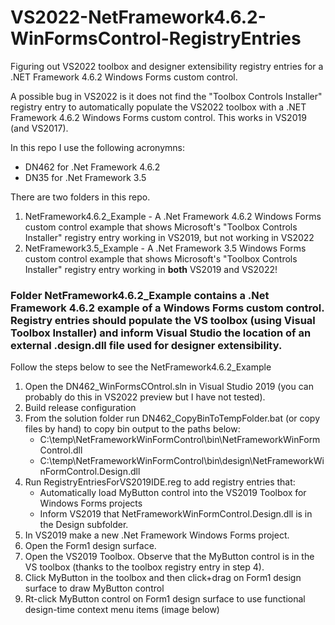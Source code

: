 # VS2022-NetFramework4.6.2-WinFormsControl-RegistryEntries
Figuring out VS2022 toolbox and designer extensibility registry entries for a .NET Framework 4.6.2 Windows Forms custom control.

A possible bug in VS2022 is it does not find the "Toolbox Controls Installer" registry entry to automatically populate the VS2022 toolbox with a .NET Framework 4.6.2 Windows Forms custom control. This works in VS2019 (and VS2017).

In this repo I use the following acronymns:
- DN462 for .Net Framework 4.6.2
- DN35 for .Net Framework 3.5

There are two folders in this repo.
1. NetFramework4.6.2_Example - A .Net Framework 4.6.2 Windows Forms custom control example that shows Microsoft's "Toolbox Controls Installer" registry entry working in VS2019, but not working in VS2022
2. NetFramework3.5_Example - A .Net Framework 3.5 Windows Forms custom control example that shows Microsoft's "Toolbox Controls Installer" registry entry working in **both** VS2019 and VS2022!
  
### Folder NetFramework4.6.2_Example contains a .Net Framework 4.6.2 example of a Windows Forms custom control. Registry entries should populate the VS toolbox (using Visual Toolbox Installer) and inform Visual Studio the location of an external .design.dll file used for designer extensibility.
Follow the steps below to see the NetFramework4.6.2_Example
1. Open the DN462_WinFormsCOntrol.sln in Visual Studio 2019 (you can probably do this in VS2022 preview but I have not tested).
2. Build release configuration
3. From the solution folder run DN462_CopyBinToTempFolder.bat (or copy files by hand) to copy bin output to the paths below:
    - C:\temp\NetFrameworkWinFormControl\bin\NetFrameworkWinFormControl.dll
    - C:\temp\NetFrameworkWinFormControl\bin\design\NetFrameworkWinFormControl.Design.dll
4. Run RegistryEntriesForVS2019IDE.reg to add registry entries that:
    - Automatically load MyButton control into the VS2019 Toolbox for Windows Forms projects
    - Inform VS2019 that NetFrameworkWinFormControl.Design.dll is in the Design subfolder.
6. In VS2019 make a new .Net Framework Windows Forms project. 
7. Open the Form1 design surface.
8. Open the VS2019 Toolbox. Observe that the MyButton control is in the VS toolbox (thanks to the toolbox registry entry in step 4).
9. Click MyButton in the toolbox and then click+drag on Form1 design surface to draw MyButton control
10. Rt-click MyButton control on Form1 design surface to use functional design-time context menu items (image below)
